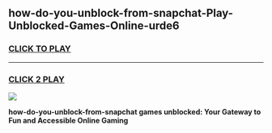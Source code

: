 
## how-do-you-unblock-from-snapchat-Play-Unblocked-Games-Online-urde6
<h3>
<a href="https://premium76.site?title=how-do-you-unblock-from-snapchat&ref=25A">CLICK TO PLAY</a></h3>
<hr>

<h3>
<a href="https://premium76.site?title=how-do-you-unblock-from-snapchat&ref=25A">CLICK 2 PLAY</a>
  
</h3>

<a href="https://premium76.site?title=how-do-you-unblock-from-snapchat&ref=25A"><img src="https://clearcache.store/games.png"></a>


**how-do-you-unblock-from-snapchat games unblocked: Your Gateway to Fun and Accessible Online Gaming**
